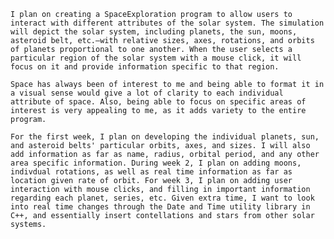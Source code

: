     I plan on creating a SpaceExploration program to allow users to interact with different attributes of the solar system. The simulation will depict the solar system, including planets, the sun, moons, asteroid belt, etc.—with relative sizes, axes, rotations, and orbits of planets proportional to one another. When the user selects a particular region of the solar system with a mouse click, it will focus on it and provide information specific to that region. 

    Space has always been of interest to me and being able to format it in a visual sense would give a lot of clarity to each individual attribute of space. Also, being able to focus on specific areas of interest is very appealing to me, as it adds variety to the entire program.

    For the first week, I plan on developing the individual planets, sun, and asteroid belts' particular orbits, axes, and sizes. I will also add information as far as name, radius, orbital period, and any other area specific information. During week 2, I plan on adding moons, indivdual rotations, as well as real time information as far as location given rate of orbit. For week 3, I plan on adding user interaction with mouse clicks, and filling in important information regarding each planet, series, etc. Given extra time, I want to look into real time changes through the Date and Time utility library in C++, and essentially insert contellations and stars from other solar systems.